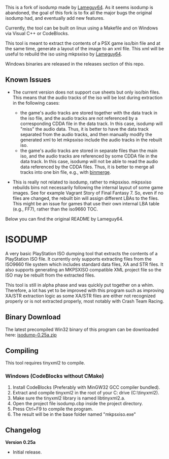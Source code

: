 This is a fork of isodump made by [Lameguy64](https://github.com/Lameguy64/).
As it seems isodump is abandoned, the goal of this fork is to fix all the major bugs the original isodump had, and
eventually add new features.

Currently, the tool can be built on linux using a Makefile and on Windows via Visual C++ or CodeBlocks.

This tool is meant to extract the contents of a PSX game iso/bin file and at the same time, generate a layout of the image to an xml file. This xml will be useful to rebuild the iso using mkpsxiso by [Lameguy64](https://github.com/Lameguy64/).

Windows binaries are released in the releases section of this repo.

## Known Issues
- The current version does not support cue sheets but only iso/bin files. This means that the audio tracks of the iso will be lost during extraction in the following cases:
  - the game's audio tracks are stored together with the data track in the iso file, and the audio tracks are not referenced by a corresponding CDDA file in the data track. In this case, isodump will "miss" the audio data. Thus, it is better to have the data track separated from the audio tracks, and then manually modify the generated xml to let mkpsxiso include the audio tracks in the rebuilt iso.
  - the game's audio tracks are stored in separate files than the main iso, and the audio tracks are referenced by some CDDA file in the data track. In this case, isodump will not be able to read the audio data referenced by the CDDA files. Thus, it is better to merge all tracks into one bin file, e.g., with [binmerge](https://github.com/putnam/binmerge).

- This is really not related to isodump, rather to mkpsxiso. mkpsxiso rebuilds bins not necessarily following the internal layout of some game images. See for example Vagrant Story of Final Fantasy 7. So, even if no files are changed, the rebuilt bin will assign different LBAs to the files. This might be an issue for games that use their own internal LBA table (e.g., FF7), rather than the iso9660 TOC.

Below you can find the original README by Lameguy64.

# ISODUMP
A very basic PlayStation ISO dumping tool that extracts the contents of a PlayStation ISO file. It currently only supports extracting files from the ISO9660 file system which includes standard data files, XA and STR files. It also supports generating an MKPSXISO compatible XML project file so the ISO may be rebuilt from the extracted files.

This tool is still in alpha phase and was quickly put together on a whim. Therefore, a lot has yet to be improved with this program such as improving XA/STR extraction logic as some XA/STR files are either not recognized properly or is not extracted properly, most notably with Crash Team Racing.

## Binary Download
The latest precompiled Win32 binary of this program can be downloaded here:
[isodump-0.25a.zip](http://lameguy64.github.io/isodump/isodump-0.25a.zip)

## Compiling
This tool requires tinyxml2 to compile.

### Windows (CodeBlocks without CMake)
1. Install CodeBlocks (Preferably with MinGW32 GCC compiler bundled).
2. Extract and compile tinyxml2 in the root of your C: drive (C:\tinyxml2).
3. Make sure the tinyxml2 library is named libtinyxml2.a.
3. Open the project file isodump.cbp inside the project directory.
4. Press Ctrl+F9 to compile the program.
5. The result will be in the base folder named "mkpsxiso.exe"

## Changelog
**Version 0.25a**
* Initial release.
